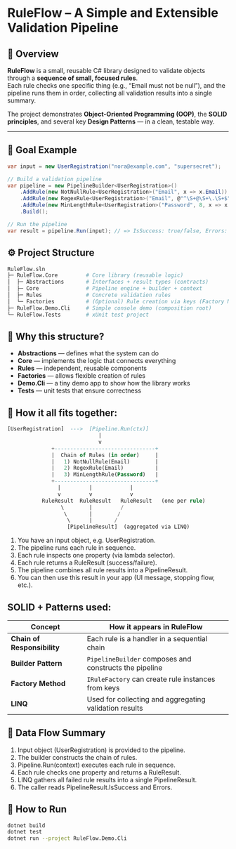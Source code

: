 # RuleFlow – A Simple and Extensible Validation Pipeline

## 🧭 Overview

**RuleFlow** is a small, reusable C# library designed to validate objects through a **sequence of small, focused rules**.  
Each rule checks one specific thing (e.g., “Email must not be null”), and the pipeline runs them in order, collecting all validation results into a single summary.

The project demonstrates **Object-Oriented Programming (OOP)**, the **SOLID principles**, and several key **Design Patterns** — in a clean, testable way.

---

## 🎯 Goal Example

```csharp
var input = new UserRegistration("nora@example.com", "supersecret");

// Build a validation pipeline
var pipeline = new PipelineBuilder<UserRegistration>()
    .AddRule(new NotNullRule<UserRegistration>("Email", x => x.Email))
    .AddRule(new RegexRule<UserRegistration>("Email", @"^\S+@\S+\.\S+$", x => x.Email))
    .AddRule(new MinLengthRule<UserRegistration>("Password", 8, x => x.Password))
    .Build();

// Run the pipeline
var result = pipeline.Run(input); // => IsSuccess: true/false, Errors: [...]
```

## ⚙️ Project Structure

```bash
RuleFlow.sln
├─ RuleFlow.Core         # Core library (reusable logic)
│  ├─ Abstractions       # Interfaces + result types (contracts)
│  ├─ Core               # Pipeline engine + builder + context
│  ├─ Rules              # Concrete validation rules
│  └─ Factories          # (Optional) Rule creation via keys (Factory Method)
├─ RuleFlow.Demo.Cli     # Simple console demo (composition root)
└─ RuleFlow.Tests        # xUnit test project
```

## 🧩 Why this structure?

- **Abstractions** — defines what the system can do
- **Core** — implements the logic that connects everything
- **Rules** — independent, reusable components
- **Factories** — allows flexible creation of rules
- **Demo.Cli** — a tiny demo app to show how the library works
- **Tests** — unit tests that ensure correctness

## 🧩 How it all fits together:

```sql
[UserRegistration]  --->  [Pipeline.Run(ctx)]
                             |
                             v
              +--------------------------------+
              |  Chain of Rules (in order)     |
              |   1) NotNullRule(Email)        |
              |   2) RegexRule(Email)          |
              |   3) MinLengthRule(Password)   |
              +--------------------------------+
                |         |            |
                v         v            v
           RuleResult  RuleResult   RuleResult   (one per rule)
                 \        |         /
                  \       |        /
                   \      |       /
                   [PipelineResult]  (aggregated via LINQ)

```

1. You have an input object, e.g. UserRegistration.
2. The pipeline runs each rule in sequence.
3. Each rule inspects one property (via lambda selector).
4. Each rule returns a RuleResult (success/failure).
5. The pipeline combines all rule results into a PipelineResult.
6. You can then use this result in your app (UI message, stopping flow, etc.).

## SOLID + Patterns used:

| Concept                     | How it appears in RuleFlow                             |
| --------------------------- | ------------------------------------------------------ |
| **Chain of Responsibility** | Each rule is a handler in a sequential chain           |
| **Builder Pattern**         | `PipelineBuilder` composes and constructs the pipeline |
| **Factory Method**          | `IRuleFactory` can create rule instances from keys     |
| **LINQ**                    | Used for collecting and aggregating validation results |

## 🚦 Data Flow Summary

1. Input object (UserRegistration) is provided to the pipeline.
2. The builder constructs the chain of rules.
3. Pipeline.Run(context) executes each rule in sequence.
4. Each rule checks one property and returns a RuleResult.
5. LINQ gathers all failed rule results into a single PipelineResult.
6. The caller reads PipelineResult.IsSuccess and Errors.

## 🧪 How to Run

```bash
dotnet build
dotnet test
dotnet run --project RuleFlow.Demo.Cli
```
